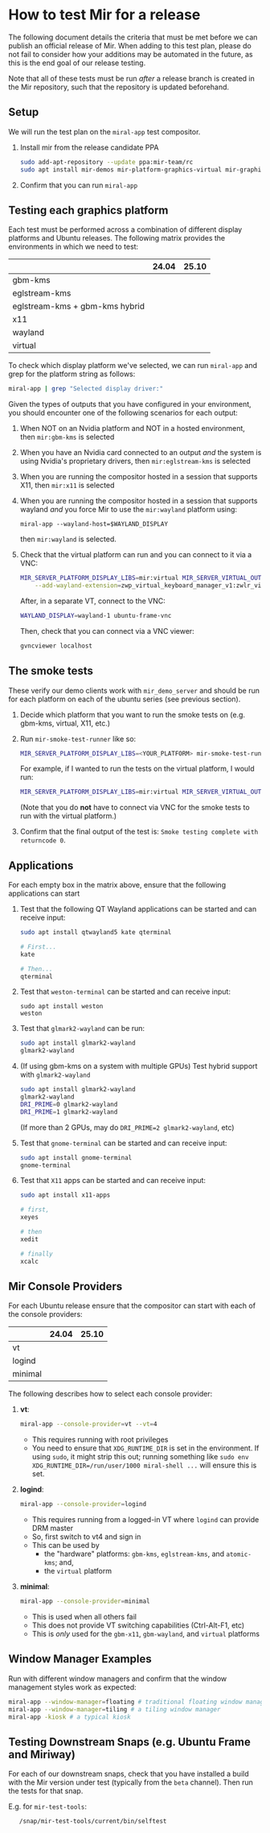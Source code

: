 # How to test Mir for a release
The following document details the criteria that must be met before we can
publish an official release of Mir. When adding to this test plan, please
do not fail to consider how your additions may be automated in the future, as
this is the end goal of our release testing.

Note that all of these tests must be run _after_ a release branch is created
in the Mir repository, such that the repository is updated beforehand.

## Setup
We will run the test plan on the `miral-app` test compositor.

1. Install mir from the release candidate PPA
    ```sh
    sudo add-apt-repository --update ppa:mir-team/rc
    sudo apt install mir-demos mir-platform-graphics-virtual mir-graphics-drivers-desktop mir-test-tools
    ```
2. Confirm that you can run `miral-app`

## Testing each graphics platform
Each test must be performed across a combination of different display
platforms and Ubuntu releases. The following matrix provides the environments
in which we need to test:

|                                | 24.04    | 25.10      |
|--------------------------------|----------|------------|
| gbm-kms                        |          |            |
| eglstream-kms                  |          |            |
| eglstream-kms + gbm-kms hybrid |          |            |
| x11                            |          |            |
| wayland                        |          |            |
| virtual                        |          |            |


To check which display platform we've selected, we can run `miral-app`
and grep for the platform string as follows:

```sh
miral-app | grep "Selected display driver:"
```

Given the types of outputs that you have configured in your environment,
you should encounter one of the following scenarios for each output:

1. When NOT on an Nvidia platform and NOT in a hosted environment,
   then `mir:gbm-kms` is selected
2. When you have an Nvidia card connected to an output _and_ the system
   is using Nvidia's proprietary drivers, then `mir:eglstream-kms`
   is selected
3. When you are running the compositor hosted in a session that supports X11,
   then `mir:x11` is selected
4. When you are running the compositor hosted in a session that supports wayland
   _and_ you force Mir to use the `mir:wayland` platform using:
    ```
    miral-app --wayland-host=$WAYLAND_DISPLAY
    ```
   then `mir:wayland` is selected.

5. Check that the virtual platform can run and you can connect to it via a VNC:
   ```sh
   MIR_SERVER_PLATFORM_DISPLAY_LIBS=mir:virtual MIR_SERVER_VIRTUAL_OUTPUT=1280x1024 WAYLAND_DISPLAY=wayland-1 miral-app \
       --add-wayland-extension=zwp_virtual_keyboard_manager_v1:zwlr_virtual_pointer_manager_v1:zwlr_screencopy_manager_v1
   ```
   After, in a separate VT, connect to the VNC:
   ```sh
   WAYLAND_DISPLAY=wayland-1 ubuntu-frame-vnc
   ```
   Then, check that you can connect via a VNC viewer:
   ```sh
   gvncviewer localhost
   ```

## The smoke tests
These verify our demo clients work with `mir_demo_server` and should be run for
each platform on each of the ubuntu series (see previous section).

1. Decide which platform that you want to run the smoke tests on (e.g. gbm-kms,
   virtual, X11, etc.)
2. Run `mir-smoke-test-runner` like so:
    ```sh
    MIR_SERVER_PLATFORM_DISPLAY_LIBS=<YOUR_PLATFORM> mir-smoke-test-runner
    ```

    For example, if I wanted to run the tests on the virtual platform, I would run:

    ```sh
    MIR_SERVER_PLATFORM_DISPLAY_LIBS=mir:virtual MIR_SERVER_VIRTUAL_OUTPUT=1280x1024 mir-smoke-test-runner
    ```

    (Note that you do **not** have to connect via VNC for the smoke tests to run with the virtual platform.)
3. Confirm that the final output of the test is: `Smoke testing complete with returncode 0`.


## Applications
For each empty box in the matrix above, ensure that the following applications can start

1. Test that the following QT Wayland applications can be started and can receive input:
    ```sh
    sudo apt install qtwayland5 kate qterminal
    
    # First...
    kate
   
    # Then...
    qterminal
    ```
2. Test that `weston-terminal` can be started and can receive input:
    ```
    sudo apt install weston
    weston
    ```
3. Test that `glmark2-wayland` can be run:
    ```sh
    sudo apt install glmark2-wayland
    glmark2-wayland
    ```
4. (If using gbm-kms on a system with multiple GPUs) Test hybrid support with `glmark2-wayland`
    ```sh
    sudo apt install glmark2-wayland
    glmark2-wayland
    DRI_PRIME=0 glmark2-wayland
    DRI_PRIME=1 glmark2-wayland
    ```
    (If more than 2 GPUs, may do `DRI_PRIME=2 glmark2-wayland`, etc)
5. Test that `gnome-terminal` can be started and can receive input:
   ```sh
   sudo apt install gnome-terminal
   gnome-terminal
   ```

5. Test that `X11` apps can be started and can receive input:
    ```sh
    sudo apt install x11-apps
    
    # first,
    xeyes

    # then
    xedit

    # finally
    xcalc
    ```

## Mir Console Providers
For each Ubuntu release ensure that the compositor can start with each of the console providers:

|         | 24.04    | 25.10      |
|---------|----------|------------|
| vt      |          |            |
| logind  |          |            |
| minimal |          |            |


The following describes how to select each console provider:

1. **vt**:
    ```sh
    miral-app --console-provider=vt --vt=4
    ```
    - This requires running with root privileges 
    - You need to ensure that `XDG_RUNTIME_DIR` is set in the environment. If using `sudo`, 
        it might strip this out; running something like `sudo env XDG_RUNTIME_DIR=/run/user/1000 miral-shell ...`
        will ensure this is set. 

2. **logind**:
    ```sh
    miral-app --console-provider=logind
    ```
   - This requires running from a logged-in VT where `logind` can provide DRM master
   - So, first switch to vt4 and sign in
   - This can be used by 
     - the "hardware" platforms: `gbm-kms`, `eglstream-kms`, and `atomic-kms`; and,
     -  the `virtual` platform

3. **minimal**:
    ```sh
    miral-app --console-provider=minimal 
    ```
    - This is used when all others fail
    - This does not provide VT switching capabilities (Ctrl-Alt-F1, etc) 
    - This is _only_ used for the `gbm-x11`, `gbm-wayland`, and `virtual` platforms 

## Window Manager Examples
Run with different window managers and confirm that the window management
styles work as expected:

```sh
miral-app --window-manager=floating # traditional floating window manager
miral-app --window-manager=tiling # a tiling window manager
miral-app -kiosk # a typical kiosk
```

## Testing Downstream Snaps (e.g. Ubuntu Frame and Miriway)
For each of our downstream snaps, check that you have installed a build with the Mir version under test (typically from the `beta` channel). Then run the tests for that snap.

E.g. for `mir-test-tools`:
```sh
   /snap/mir-test-tools/current/bin/selftest
